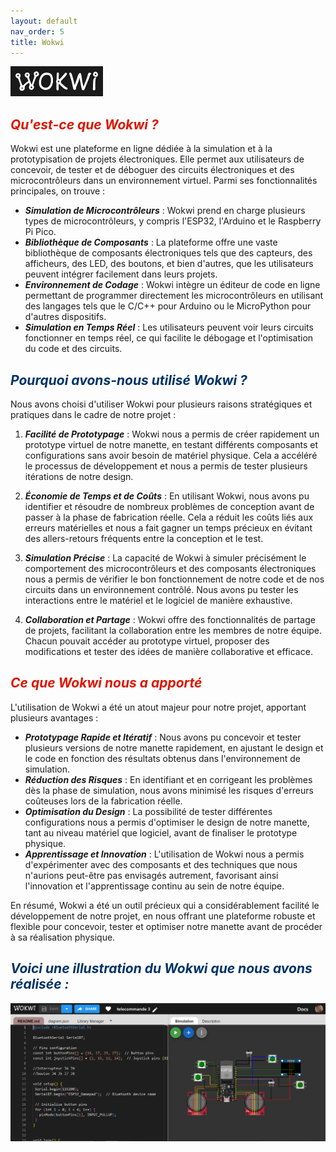 ```yaml
---
layout: default
nav_order: 5
title: Wokwi
---
```


![Illustration wokwi1](images/wokwi1.png)

## <span style="color:#DB1702">_Qu'est-ce que Wokwi ?_</span>

Wokwi est une plateforme en ligne dédiée à la simulation et à la prototypisation de projets électroniques. Elle permet aux utilisateurs de concevoir, de tester et de déboguer des circuits électroniques et des microcontrôleurs dans un environnement virtuel. Parmi ses fonctionnalités principales, on trouve :

- _**Simulation de Microcontrôleurs**_ : Wokwi prend en charge plusieurs types de microcontrôleurs, y compris l'ESP32, l'Arduino et le Raspberry Pi Pico.
- _**Bibliothèque de Composants**_ : La plateforme offre une vaste bibliothèque de composants électroniques tels que des capteurs, des afficheurs, des LED, des boutons, et bien d'autres, que les utilisateurs peuvent intégrer facilement dans leurs projets.
- _**Environnement de Codage**_ : Wokwi intègre un éditeur de code en ligne permettant de programmer directement les microcontrôleurs en utilisant des langages tels que le C/C++ pour Arduino ou le MicroPython pour d'autres dispositifs.
- _**Simulation en Temps Réel**_ : Les utilisateurs peuvent voir leurs circuits fonctionner en temps réel, ce qui facilite le débogage et l'optimisation du code et des circuits.

## <span style="color:#003366">_Pourquoi avons-nous utilisé Wokwi ?_</span>

Nous avons choisi d'utiliser Wokwi pour plusieurs raisons stratégiques et pratiques dans le cadre de notre projet :

1. _**Facilité de Prototypage**_ : Wokwi nous a permis de créer rapidement un prototype virtuel de notre manette, en testant différents composants et configurations sans avoir besoin de matériel physique. Cela a accéléré le processus de développement et nous a permis de tester plusieurs itérations de notre design.

2. _**Économie de Temps et de Coûts**_ : En utilisant Wokwi, nous avons pu identifier et résoudre de nombreux problèmes de conception avant de passer à la phase de fabrication réelle. Cela a réduit les coûts liés aux erreurs matérielles et nous a fait gagner un temps précieux en évitant des allers-retours fréquents entre la conception et le test.

3. _**Simulation Précise**_ : La capacité de Wokwi à simuler précisément le comportement des microcontrôleurs et des composants électroniques nous a permis de vérifier le bon fonctionnement de notre code et de nos circuits dans un environnement contrôlé. Nous avons pu tester les interactions entre le matériel et le logiciel de manière exhaustive.

4. _**Collaboration et Partage**_ : Wokwi offre des fonctionnalités de partage de projets, facilitant la collaboration entre les membres de notre équipe. Chacun pouvait accéder au prototype virtuel, proposer des modifications et tester des idées de manière collaborative et efficace.

## <span style="color:#DB1702">_Ce que Wokwi nous a apporté_</span>

L'utilisation de Wokwi a été un atout majeur pour notre projet, apportant plusieurs avantages :

- _**Prototypage Rapide et Itératif**_ : Nous avons pu concevoir et tester plusieurs versions de notre manette rapidement, en ajustant le design et le code en fonction des résultats obtenus dans l'environnement de simulation.
- _**Réduction des Risques**_ : En identifiant et en corrigeant les problèmes dès la phase de simulation, nous avons minimisé les risques d'erreurs coûteuses lors de la fabrication réelle.
- _**Optimisation du Design**_ : La possibilité de tester différentes configurations nous a permis d'optimiser le design de notre manette, tant au niveau matériel que logiciel, avant de finaliser le prototype physique.
- _**Apprentissage et Innovation**_ : L'utilisation de Wokwi nous a permis d'expérimenter avec des composants et des techniques que nous n'aurions peut-être pas envisagés autrement, favorisant ainsi l'innovation et l'apprentissage continu au sein de notre équipe.

En résumé, Wokwi a été un outil précieux qui a considérablement facilité le développement de notre projet, en nous offrant une plateforme robuste et flexible pour concevoir, tester et optimiser notre manette avant de procéder à sa réalisation physique.

## <span style="color:#003366">_Voici une illustration du Wokwi que nous avons réalisée :_</span>

![Illustration wokwi2](images/wokwi.PNG)

